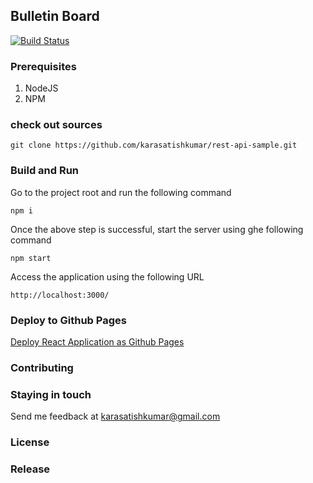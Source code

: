 ## Bulletin Board 
[![Build Status](https://travis-ci.org/karasatishkumar/bulletin-board.svg?branch=master)](https://travis-ci.org/karasatishkumar/bulletin-board)

### Prerequisites
1. NodeJS
2. NPM

### check out sources

	git clone https://github.com/karasatishkumar/rest-api-sample.git

### Build and Run

Go to the project root and run the following command

    npm i

Once the above step is successful, start the server using ghe following command

    npm start

Access the application using the following URL

    http://localhost:3000/

### Deploy to Github Pages    
[Deploy React Application as Github Pages](http://satish-tech-talks.blogspot.in/2017/06/deploy-react-application-as-github-pages.html)
### Contributing

### Staying in touch
Send me feedback at karasatishkumar@gmail.com

### License

### Release

